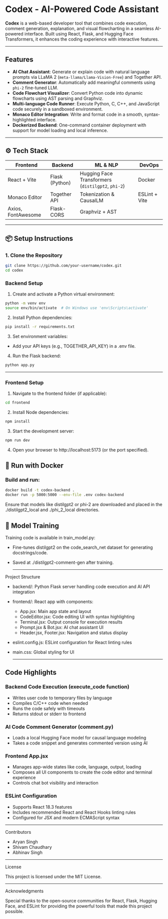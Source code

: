 #  Codex - AI-Powered Code Assistant

**Codex** is a web-based developer tool that combines code execution, comment generation, explanation, and visual flowcharting in a seamless AI-powered interface. Built using React, Flask, and Hugging Face Transformers, it enhances the coding experience with interactive features.

---

##  Features

-  **AI Chat Assistant**: Generate or explain code with natural language prompts via LLaMA 2 (`meta-llama/Llama-Vision-Free`) and Together API.
-  **Comment Generator**: Automatically add meaningful comments using `phi-2` fine-tuned LLM.
-  **Code Flowchart Visualizer**: Convert Python code into dynamic flowcharts using AST parsing and Graphviz.
-  **Multi-language Code Runner**: Execute Python, C, C++, and JavaScript code securely in a sandboxed environment.
-  **Monaco Editor Integration**: Write and format code in a smooth, syntax-highlighted interface.
-  **Dockerized Backend**: One-command container deployment with support for model loading and local inference.

---

## ⚙️ Tech Stack

| Frontend          | Backend           | ML & NLP              | DevOps            |
|-------------------|-------------------|------------------------|-------------------|
| React + Vite      | Flask (Python)    | Hugging Face Transformers (`distilgpt2`, `phi-2`) | Docker            |
| Monaco Editor     | Together API      | Tokenization & CausalLM | ESLint + Vite     |
| Axios, FontAwesome| Flask-CORS        | Graphviz + AST         |                   |

---

## 📦 Setup Instructions

### 1. Clone the Repository

```bash
git clone https://github.com/your-username/codex.git
cd codex
```
### Backend Setup

1. Create and activate a Python virtual environment:

```bash
python -m venv env
source env/bin/activate  # On Windows use 'env\Scripts\activate'
```

2. Install Python dependencies:

```bash
pip install -r requirements.txt
```

3. Set environment variables:

- Add your API keys (e.g., TOGETHER_API_KEY) in a .env file.

4. Run the Flask backend:

```bash
python app.py
```

---

### Frontend Setup

1. Navigate to the frontend folder (if applicable):

```bash
cd frontend
```

2. Install Node dependencies:

```bash
npm install
```

3. Start the development server:

```bash
npm run dev
```

4. Open your browser to http://localhost:5173 (or the port specified).
## 🐳 Run with Docker
### Build and run:

```bash
docker build -t codex-backend .
docker run -p 5000:5000 --env-file .env codex-backend
```
Ensure that models like distilgpt2 or phi-2 are downloaded and placed in the ./distilgpt2_local and ./phi_2_local directories.

## 🧠 Model Training
Training code is available in train_model.py:

- Fine-tunes distilgpt2 on the code_search_net dataset for generating docstrings/code.

- Saved at ./distilgpt2-comment-gen after training.
  
  ---
  
Project Structure

- backend/: Python Flask server handling code execution and AI API integration  
- frontend/: React app with components:
  - App.jsx: Main app state and layout  
  - CodeEditor.jsx: Code editing UI with syntax highlighting  
  - Terminal.jsx: Output console for execution results  
  - Prompt.jsx & Bot.jsx: AI chat assistant UI  
  - Header.jsx, Footer.jsx: Navigation and status display  
- eslint.config.js: ESLint configuration for React linting rules  
- main.css: Global styling for UI

  ---

## Code Highlights

### Backend Code Execution (execute_code function)

- Writes user code to temporary files by language
- Compiles C/C++ code when needed
- Runs the code safely with timeouts
- Returns stdout or stderr to frontend

### AI Code Comment Generator (comment.py)

- Loads a local Hugging Face model for causal language modeling
- Takes a code snippet and generates commented version using AI

### Frontend App.jsx

- Manages app-wide states like code, language, output, loading
- Composes all UI components to create the code editor and terminal experience
- Controls chat bot visibility and interaction

### ESLint Configuration

- Supports React 18.3 features
- Includes recommended React and React Hooks linting rules
- Configured for JSX and modern ECMAScript syntax

---

Contributors

- Aryan Singh  
- Shivam Chaudhary  
- Abhinav Singh 

---

License

This project is licensed under the MIT License.

---

Acknowledgments

Special thanks to the open-source communities for React, Flask, Hugging Face, and ESLint for providing the powerful tools that made this project possible.
